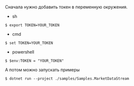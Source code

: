 ﻿Cначала нужно добавить токен в переменную окружения.
- sh
```shell
$ export TOKEN=YOUR_TOKEN
```
- cmd
```shell
$ set TOKEN=YOUR_TOKEN
```
- powershell
```pwsh
$ $env:TOKEN = "YOUR_TOKEN"
```
А потом можно запускать примеры

```shell
$ dotnet run --project ./samples/Samples.MarketDataStream
```

